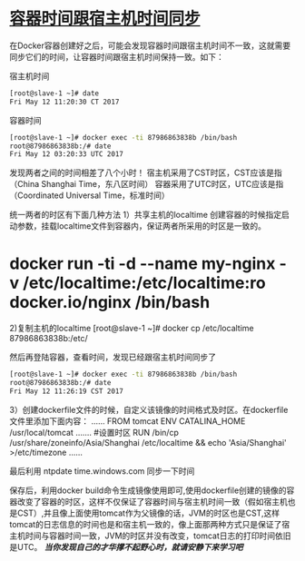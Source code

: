 # [容器时间跟宿主机时间同步](https://www.cnblogs.com/kevingrace/p/5570597.html)

在Docker容器创建好之后，可能会发现容器时间跟宿主机时间不一致，这就需要同步它们的时间，让容器时间跟宿主机时间保持一致。如下：

宿主机时间

```bash
[root@slave-1 ~]# date
Fri May 12 11:20:30 CT 2017
```
 
容器时间

```bash
[root@slave-1 ~]# docker exec -ti 87986863838b /bin/bash
root@87986863838b:/# date                                                                                                                    
Fri May 12 03:20:33 UTC 2017
```
 
发现两者之间的时间相差了八个小时！
宿主机采用了CST时区，CST应该是指（China Shanghai Time，东八区时间）
容器采用了UTC时区，UTC应该是指（Coordinated Universal Time，标准时间）
 
统一两者的时区有下面几种方法
1）共享主机的localtime
创建容器的时候指定启动参数，挂载localtime文件到容器内，保证两者所采用的时区是一致的。
# docker run -ti -d --name my-nginx -v /etc/localtime:/etc/localtime:ro  docker.io/nginx  /bin/bash
 
2)复制主机的localtime
[root@slave-1 ~]# docker cp /etc/localtime 87986863838b:/etc/
 
然后再登陆容器，查看时间，发现已经跟宿主机时间同步了

```bash
[root@slave-1 ~]# docker exec -ti 87986863838b /bin/bash
root@87986863838b:/# date                                                                                                                    
Fri May 12 11:26:19 CST 2017
```

3）创建dockerfile文件的时候，自定义该镜像的时间格式及时区。在dockerfile文件里添加下面内容：
......
FROM tomcat
ENV CATALINA_HOME /usr/local/tomcat
.......
#设置时区
RUN /bin/cp /usr/share/zoneinfo/Asia/Shanghai /etc/localtime && echo 'Asia/Shanghai' >/etc/timezone
......

最后利用 ntpdate time.windows.com 同步一下时间
 
保存后，利用docker build命令生成镜像使用即可,使用dockerfile创建的镜像的容器改变了容器的时区，这样不仅保证了容器时间与宿主机时间一致（假如宿主机也是CST）,并且像上面使用tomcat作为父镜像的话，JVM的时区也是CST,这样tomcat的日志信息的时间也是和宿主机一致的，像上面那两种方式只是保证了宿主机时间与容器时间一致，JVM的时区并没有改变，tomcat日志的打印时间依旧是UTC。
***************当你发现自己的才华撑不起野心时，就请安静下来学习吧***************
